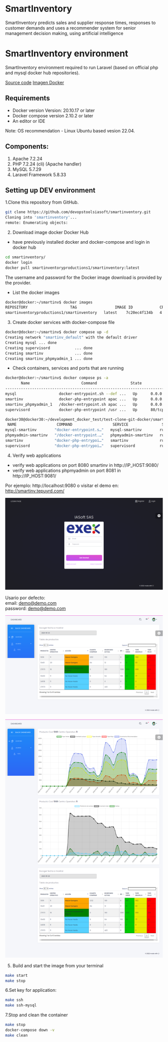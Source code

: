 # SmartInventory
SmartInventory predicts sales and supplier response times, responses to customer demands and uses a recommender system for senior management decision making, using artificial intelligence


# SmartInventory environment
SmartInventory environment required to run Laravel (based on official php and mysql docker hub repositories).

[Source code](https://github.com/devopstoolsiasoft/smartinv)
[Imagen Docker](https://hub.docker.com/repository/docker/smartinventoryproductions1/smartinventory)

## Requirements
* Docker version Version: 20.10.17 or later
* Docker compose version  2.10.2 or later
* An editor or IDE

Note: OS recommendation - Linux Ubuntu based vesion 22.04.

## Components:
1. Apache 7.2.24
2. PHP 7.2.24 (cli) (Apache handler)
3. MySQL 5.7.29
4. Laravel Framework 5.8.33

## Setting up DEV environment
1.Clone this repository from GitHub.
```bash
git clone https://github.com/devopstoolsiasoft/smartinventory.git
Cloning into 'smartinventory'...
remote: Enumerating objects: 
```

2. Download image docker Docker Hub 
- have previously installed docker and docker-compose and login in docker hub
 ```bash
 cd smartinventory/
 docker login
 docker pull smartinventoryproductions1/smartinventory:latest
 ```
 The username and password for the Docker image download is provided by the provider.
 
- List the docker images
 ```bash 
 docker@docker:~/smartinv$ docker images
 REPOSITORY                   TAG                 IMAGE ID            CREATED             SIZE
 smartinventoryproductions1/smartinventory   latest    7c20ec4f134b   4 hours ago    2.2GB
 ```
3. Create docker services with docker-compose file
 ```bash
 docker@docker:~/smartinv$ docker compose up -d
 Creating network "smartinv_default" with the default driver
 Creating mysql ... done
 Creating supervisord           ... done
 Creating smartinv              ... done
 Creating smartinv_phpmyadmin_1 ... done
 ```
- Check containers, services and ports that are running
 ```bash
 docker@docker:~/smartinv$ docker compose ps -a
        Name                       Command               State                     Ports                   
 -----------------------------------------------------------------------------------------------------------
 mysql                   docker-entrypoint.sh --def ...   Up      0.0.0.0:33061->3306/tcp, 33060/tcp        
 smartinv                docker-php-entrypoint apac ...   Up      0.0.0.0:443->443/tcp, 0.0.0.0:8080->80/tcp
 smartinv_phpmyadmin_1   /docker-entrypoint.sh apac ...   Up      0.0.0.0:8081->80/tcp                      
 supervisord             docker-php-entrypoint /usr ...   Up      80/tcp                                    
 ```
 ```bash
 docker30@docker30:~/development_docker_test/test-clone-git-docker/smartinv$ docker ps -a
  NAME                  COMMAND                  SERVICE               STATUS              PORTS
mysql-smartinv        "docker-entrypoint.s…"   mysql-smartinv        running             33060/tcp, 0.0.0.0:33062->3306/tcp, :::33062->3306/tcp
phpmyadmin-smartinv   "/docker-entrypoint.…"   phpmyadmin-smartinv   running             0.0.0.0:9081->80/tcp, :::9081->80/tcp
smartinv              "docker-php-entrypoi…"   smartinv              running             0.0.0.0:443->443/tcp, :::443->443/tcp, 0.0.0.0:9080->80/tcp, :::9080->80/tcp
supervisord           "docker-php-entrypoi…"   supervisord           running             80/tcp

  ```
4. Verify web applications
- verify web applications on port 8080 smartinv in http://IP_HOST:9080/
- verify web applications phpmyadmin on port 8081 in http://IP_HOST:9081/

Por ejemplo: http://localhost:9080 o visitar el demo en: http://smartinv.tepuyrd.com/

<p align="center">
  <img src="images/smartinv_inicio.png"/>
</p>

Usario por defecto:<br>
email:    demo@demo.com <br>
password: demo@demo.com <br>

<p align="center">
  <img src="images/smartinv_consulta_1.png"/>
</p>

<p align="center">
  <img src="images/smartinv_consulta_2.png"/>
</p>




5. Build and start the image from your terminal
 ```bash
 make start
 make stop
 ```

6.Set key for application:
 ```bash
 make ssh
 make ssh-mysql
 ```
7.Stop and clean the container
 ```bash
 make stop
 docker-compose down -v
 make clean
 ```

